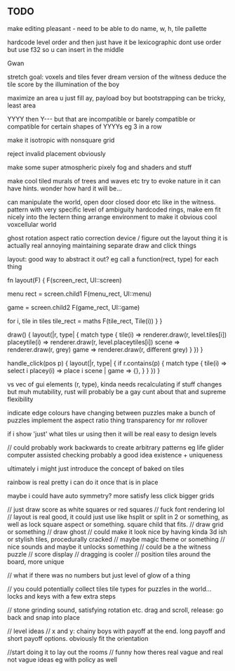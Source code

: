 TODO
----

make editing pleasant - need to be able to do name, w, h, tile pallette

hardcode level order and then just have it be lexicographic
dont use order but use f32 so u can insert in the middle











Gwan

stretch goal: voxels and tiles fever dream version of the witness
deduce the tile score by the illumination of the boy

maximize an area u just fill ay, payload boy
but bootstrapping can be tricky, least area

YYYY
then Y--- but that are incompatible or barely compatible
or compatible for certain shapes of YYYYs eg 3 in a row

make it isotropic with nonsquare grid

reject invalid placement obviously

make some super atmospheric pixely fog and shaders and stuff

make cool tiled murals of trees and waves etc
try to evoke nature in it
can have hints. wonder how hard it will be...

can manipulate the world, open door closed door etc like in the witness. pattern with very specific level of ambiguity
hardcoded rings, make em fit nicely into the lectern thing
arrange environment to make it obvious
cool voxcellular world

ghost
rotation
aspect ratio correction device / figure out the layout thing
it is actually real annoying maintaining separate draw and click things

layout: good way to abstract it out? eg call a function(rect, type) for each thing

fn layout(F) {
  F(screen_rect, UI::screen)

  menu rect = screen.child1
  F(menu_rect, UI::menu)

  game = screen.child2
  F(game_rect, UI::game)

  for i, tile in tiles
    tile_rect = maths
    F(tile_rect, Tile(i))
  }
}

draw() {
  layout(|r, type| {
    match type {
      tile(i) => renderer.draw(r, level.tiles[i])
      placeytile(i) => renderer.draw(r, level.placeytiles[i])
      scene => renderer.draw(r, grey)
      game => renderer.draw(r, different grey)
    }
  })
}

handle_click(pos p) {
  layout(|r, type| {
    if r.contains(p) {
      match type {
        tile(i) => select i
        placey(i) => place i
        scene |
        game => {},
      }
    }
  })
}

vs vec of gui elements (r, type), kinda needs recalculating if stuff changes
but muh mutability, rust will probably be a gay cunt about that
and supreme flexibility


indicate edge colours
have changing between puzzles
make a bunch of puzzles
implement the aspect ratio thing
transparency for mr rollover

if i show 'just' what tiles ur using then it will be real easy to design levels

// could probably work backwards to create arbitrary patterns
eg life glider
computer assisted checking probably a good idea
existence + uniqueness


ultimately i might just introduce the concept of baked on tiles

rainbow is real pretty i can do it once that is in place

maybe i could have auto symmetry? more satisfy less click bigger grids


// just draw score as white squares or red squares
// fuck font rendering lol
// layout is real good, it could just use like hsplit or split in 2 or something, as well as lock square aspect or something. square child that fits.
// draw grid or something
// draw ghost
// could make it look nice by having kinda 3d ish or stylish tiles, procedurally cracked
// maybe magic theme or something
// nice sounds and maybe it unlocks something
// could be a the witness puzzle
// score display
// dragging is cooler
// position tiles around the board, more unique

// what if there was no numbers but just level of glow of a thing

// you could potentially collect tiles tile types for puzzles in the world... locks and keys with a few extra steps

// stone grinding sound, satisfying rotation etc. drag and scroll, release: go back and snap into place

// level ideas
// x and y: chainy boys with payoff at the end. long payoff and short payoff options. obviously fit the orientation

//start doing it to lay out the rooms
// funny how theres real vague and real not vague ideas eg with policy as well

